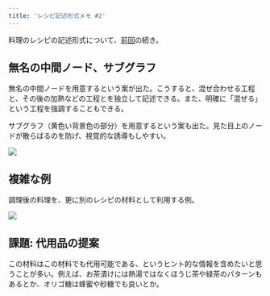 ```yaml
---
title: 'レシピ記述形式メモ #2'
---
```

料理のレシピの記述形式について、[前回](https://r7kamura.com/articles/2022-05-13-mermaid-recipe-memo)の続き。

無名の中間ノード、サブグラフ
--------------

無名の中間ノードを用意するという案が出た。こうすると、混ぜ合わせる工程と、その後の加熱などの工程とを独立して記述できる。また、明確に「混ぜる」という工程を強調することもできる。

サブグラフ（黄色い背景色の部分）を用意するという案も出た。見た目上のノードが散らばるのを防げ、視覚的な誘導もしやすい。

![](https://lh5.googleusercontent.com/nd5KRKntgriBMmyCNs4_wPo3SPNAkFgSE9PJEJnLcQN-yd1s_sRjPNF1mBS-btknZJl6HRzalu3C11oCKRSUVJUeUIvqhpra8QiGfRafQuumsw88O-jzFzPdQTGG7A3Md-v9-UBr-IsHw3dhzqpWqQ)

複雑な例
----

調理後の料理を、更に別のレシピの材料として利用する例。

![](https://lh6.googleusercontent.com/M7sZVJqk4ZQufCe-7xshZOozK1C53J6fFdykF56UxnhtLSRfhACRyeEk_qcuwsGU14uZVaHveXQ27LKaCQ2r-GbT5xKm2nxVg5UxMOioMsW9XAe9mGgNSPxriVOmlrHBjqblIdRS0IhqZxyblMTOoA)

課題: 代用品の提案
----------

この材料はこの材料でも代用可能である、というヒント的な情報を含めたいと思うことが多い。例えば、お茶漬けには熱湯ではなくほうじ茶や緑茶のパターンもあるとか、オリゴ糖は蜂蜜や砂糖でも良いとか。
